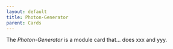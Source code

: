 ```yaml
---
layout: default
title: Photon-Generator
parent: Cards
---
```


The *Photon-Generator* is a module card that... does xxx and yyy.
